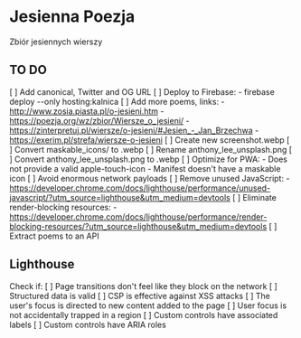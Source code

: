 # Jesienna Poezja

Zbiór jesiennych wierszy

## TO DO

[ ] Add canonical, Twitter and OG URL
[ ] Deploy to Firebase:
    - firebase deploy --only hosting:kalnica
[ ] Add more poems, links:
    - <http://www.zosia.piasta.pl/o-jesieni.htm>
    - <https://poezja.org/wz/zbior/Wiersze_o_jesieni/>
    - <https://zinterpretuj.pl/wiersze/o-jesieni/#Jesien_-_Jan_Brzechwa>
    - <https://exerim.pl/strefa/wiersze-o-jesieni>
[ ] Create new screenshot.webp
[ ] Convert maskable_icons/ to .webp
[ ] Rename anthony_lee_unsplash.png
[ ] Convert anthony_lee_unsplash.png to .webp
[ ] Optimize for PWA:
    - Does not provide a valid apple-touch-icon
    - Manifest doesn't have a maskable icon
[ ] Avoid enormous network payloads
[ ] Remove unused JavaScript:
    - <https://developer.chrome.com/docs/lighthouse/performance/unused-javascript/?utm_source=lighthouse&utm_medium=devtools>
[ ] Eliminate render-blocking resources:
    - <https://developer.chrome.com/docs/lighthouse/performance/render-blocking-resources/?utm_source=lighthouse&utm_medium=devtools>
[ ] Extract poems to an API

## Lighthouse

Check if:
[ ] Page transitions don't feel like they block on the network
[ ] Structured data is valid
[ ] CSP is effective against XSS attacks
[ ] The user's focus is directed to new content added to the page
[ ] User focus is not accidentally trapped in a region
[ ] Custom controls have associated labels
[ ] Custom controls have ARIA roles
